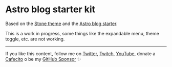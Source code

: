# Astro blog starter kit

Based on the [Stone theme](https://astro.build/themes/details/stone/) and the [Astro blog starter](https://github.com/withastro/astro/tree/latest/examples/blog).

This is a work in progress, some things like the expandable menu, theme toggle, etc. are not working.

---
If you like this content, follow me on [Twitter](https://twitter.gonzalopozzo.com), [Twitch](https://twitch.gonzalopozzo.com), [YouTube](https://youtube.gonzalopozzo.com), donate a [Cafecito](https://cafecito.gonzalopozzo.com) o be my [GitHub Sponsor](https://github.com/sponsors/goncy) ✨